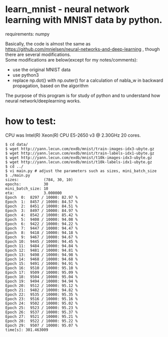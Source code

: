 learn_mnist - neural network learning with MNIST data by python.
===
requirements: numpy  
  
Basically, the code is almost the same as https://github.com/mnielsen/neural-networks-and-deep-learning , though there are several modifications.  
Some modifications are below(except for my notes/comments):  
 * use the original MNIST data  
 * use python3  
 * replace np.dot() with np.outer() for a calculation of nabla_w in backward propagation, based on the algorithm  
  
The purpose of this program is for study of python and to understand how neural network/deeplearning works.  

how to test:
====
CPU was Intel(R) Xeon(R) CPU E5-2650 v3 @ 2.30GHz 20 cores.
~~~
$ cd data/
$ wget http://yann.lecun.com/exdb/mnist/train-images-idx3-ubyte.gz
$ wget http://yann.lecun.com/exdb/mnist/train-labels-idx1-ubyte.gz
$ wget http://yann.lecun.com/exdb/mnist/t10k-images-idx3-ubyte.gz
$ wget http://yann.lecun.com/exdb/mnist/t10k-labels-idx1-ubyte.gz
$ cd ../
$ vi main.py # adjust the parameters such as sizes, mini_batch_size
$ ./main.py
sizes:           (784, 30, 10)
epochs:          30
mini_batch_size: 10
eta:             3.000000
Epoch  0:  8297 / 10000: 82.97 %
Epoch  1:  8457 / 10000: 84.57 %
Epoch  2:  8451 / 10000: 84.51 %
Epoch  3:  8497 / 10000: 84.97 %
Epoch  4:  8542 / 10000: 85.42 %
Epoch  5:  9408 / 10000: 94.08 %
Epoch  6:  9422 / 10000: 94.22 %
Epoch  7:  9447 / 10000: 94.47 %
Epoch  8:  9418 / 10000: 94.18 %
Epoch  9:  9467 / 10000: 94.67 %
Epoch 10:  9445 / 10000: 94.45 %
Epoch 11:  9484 / 10000: 94.84 %
Epoch 12:  9481 / 10000: 94.81 %
Epoch 13:  9498 / 10000: 94.98 %
Epoch 14:  9468 / 10000: 94.68 %
Epoch 15:  9491 / 10000: 94.91 %
Epoch 16:  9510 / 10000: 95.10 %
Epoch 17:  9509 / 10000: 95.09 %
Epoch 18:  9504 / 10000: 95.04 %
Epoch 19:  9494 / 10000: 94.94 %
Epoch 20:  9512 / 10000: 95.12 %
Epoch 21:  9482 / 10000: 94.82 %
Epoch 22:  9535 / 10000: 95.35 %
Epoch 23:  9516 / 10000: 95.16 %
Epoch 24:  9502 / 10000: 95.02 %
Epoch 25:  9523 / 10000: 95.23 %
Epoch 26:  9537 / 10000: 95.37 %
Epoch 27:  9521 / 10000: 95.21 %
Epoch 28:  9522 / 10000: 95.22 %
Epoch 29:  9507 / 10000: 95.07 %
time[s]: 301.463009
~~~
